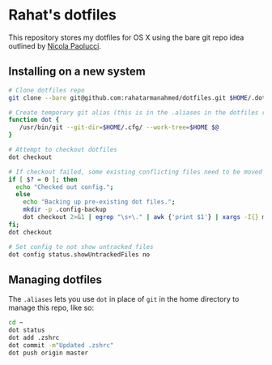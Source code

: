 # Rahat's dotfiles

This repository stores my dotfiles for OS X using the bare git repo idea outlined by [Nicola Paolucci](https://developer.atlassian.com/blog/2016/02/best-way-to-store-dotfiles-git-bare-repo/).

## Installing on a new system

```sh
# Clone dotfiles repo
git clone --bare git@github.com:rahatarmanahmed/dotfiles.git $HOME/.dotfiles

# Create temporary git alias (this is in the .aliases in the dotfiles repo)
function dot {
   /usr/bin/git --git-dir=$HOME/.cfg/ --work-tree=$HOME $@
}

# Attempt to checkout dotfiles
dot checkout

# If checkout failed, some existing conflicting files need to be moved
if [ $? = 0 ]; then
  echo "Checked out config.";
  else
    echo "Backing up pre-existing dot files.";
    mkdir -p .config-backup
    dot checkout 2>&1 | egrep "\s+\." | awk {'print $1'} | xargs -I{} mv {} .config-backup/{}
fi;
dot checkout

# Set config to not show untracked files
dot config status.showUntrackedFiles no
```

## Managing dotfiles

The `.aliases` lets you use `dot` in place of `git` in the home directory to manage this repo, like so:

```sh
cd ~
dot status
dot add .zshrc
dot commit -m"Updated .zshrc"
dot push origin master
```

